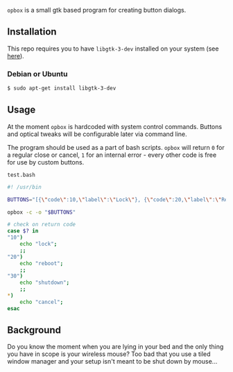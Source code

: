 `opbox` is a small gtk based program for creating button dialogs.

## Installation

This repo requires you to have `libgtk-3-dev` installed on your system (see [here](https://github.com/gtk-rs/gtk)). 

### Debian or Ubuntu

``` bash
$ sudo apt-get install libgtk-3-dev
```

## Usage

At the moment `opbox` is hardcoded with system control commands. Buttons and optical tweaks will be configurable later via command line.

The program should be used as a part of bash scripts. `opbox` will return `0` for a regular close or cancel, `1` for an internal error - every other code is free for use by custom buttons.

`test.bash`

``` bash
#! /usr/bin

BUTTONS="[{\"code\":10,\"label\":\"Lock\"}, {\"code\":20,\"label\":\"Reboot\"}, {\"code\":30,\"label\":\"Shutdown\"}]"

opbox -c -o "$BUTTONS" 

# check on return code 
case $? in
"10")
    echo "lock";
    ;;
"20")
    echo "reboot";
    ;;
"30")
    echo "shutdown";
    ;;
*)
    echo "cancel";
esac
```

## Background

Do you know the moment when you are lying in your bed and the only thing you have in scope is your wireless mouse? Too bad that you use a tiled window manager and your setup isn't meant to be shut down by mouse... 
